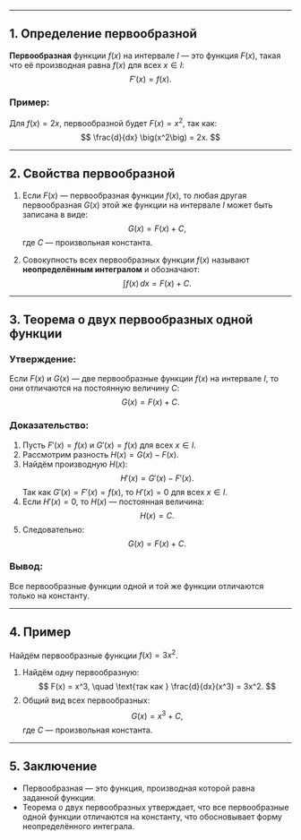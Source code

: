


---

## 1. Определение первообразной

**Первообразная** функции $f(x)$ на интервале $I$ — это функция $F(x)$, такая что её производная равна $f(x)$ для всех $x \in I$:
$$
F'(x) = f(x).
$$

### Пример:
Для $f(x) = 2x$, первообразной будет $F(x) = x^2$, так как:
$$
\frac{d}{dx} \big(x^2\big) = 2x.
$$

---

## 2. Свойства первообразной

1. Если $F(x)$ — первообразная функции $f(x)$, то любая другая первообразная $G(x)$ этой же функции на интервале $I$ может быть записана в виде:
   $$
   G(x) = F(x) + C,
   $$
   где $C$ — произвольная константа.

2. Совокупность всех первообразных функции $f(x)$ называют **неопределённым интегралом** и обозначают:
   $$
   \int f(x) \, dx = F(x) + C.
   $$

---

## 3. Теорема о двух первообразных одной функции

### Утверждение:
Если $F(x)$ и $G(x)$ — две первообразные функции $f(x)$ на интервале $I$, то они отличаются на постоянную величину $C$:
$$
G(x) = F(x) + C.
$$

### Доказательство:
1. Пусть $F'(x) = f(x)$ и $G'(x) = f(x)$ для всех $x \in I$.
2. Рассмотрим разность $H(x) = G(x) - F(x)$.
3. Найдём производную $H(x)$:
   $$
   H'(x) = G'(x) - F'(x).
   $$
   Так как $G'(x) = F'(x) = f(x)$, то $H'(x) = 0$ для всех $x \in I$.
4. Если $H'(x) = 0$, то $H(x)$ — постоянная величина:
   $$
   H(x) = C.
   $$
5. Следовательно:
   $$
   G(x) = F(x) + C.
   $$

### Вывод:
Все первообразные функции одной и той же функции отличаются только на константу.

---

## 4. Пример

Найдём первообразные функции $f(x) = 3x^2$.

1. Найдём одну первообразную:
   $$
   F(x) = x^3, \quad \text{так как } \frac{d}{dx}(x^3) = 3x^2.
   $$
2. Общий вид всех первообразных:
   $$
   G(x) = x^3 + C,
   $$
   где $C$ — произвольная константа.

---

## 5. Заключение

- Первообразная — это функция, производная которой равна заданной функции.
- Теорема о двух первообразных утверждает, что все первообразные одной функции отличаются на константу, что обосновывает форму неопределённого интеграла.
